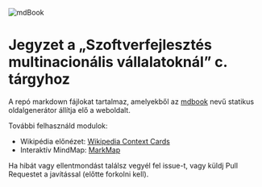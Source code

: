 ![mdBook](https://github.com/SzFMV2021-Osz/handout/workflows/mdBook/badge.svg)

# Jegyzet a „Szoftverfejlesztés multinacionális vállalatoknál” c. tárgyhoz

A repó markdown fájlokat tartalmaz, amelyekből az [mdbook](https://github.com/rust-lang-nursery/mdBook) nevű statikus oldalgenerátor állítja elő a weboldalt.

További felhasználd modulok:

- Wikipédia előnézet: [Wikipedia Context Cards](https://github.com/joakin/context-cards)
- Interaktív MindMap: [MarkMap](https://github.com/gera2ld/markmap-lib)

Ha hibát vagy ellentmondást találsz vegyél fel issue-t, vagy küldj Pull Requestet a javítással (előtte forkolni kell).
